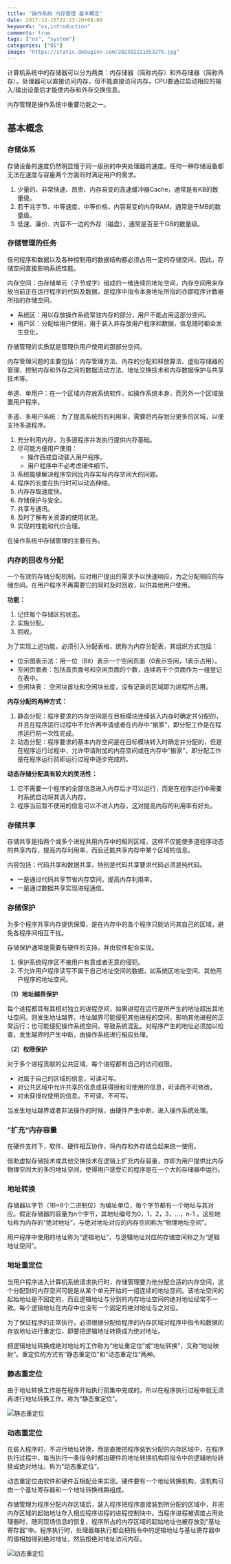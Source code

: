 ```yaml
---
title: "操作系统 内存管理 基本概念"
date: 2017-12-16T22:23:20+08:00
keywords: "os,introduction"
comments: true
tags: ["os", "system"]
categories: ["OS"]
image: "https://static.debuginn.com/202302221853276.jpg"
---
```


计算机系统中的存储器可以分为两类：内存储器（简称内存）和外存储器（简称外存）。处理器可以直接访问内存，但不能直接访问内存。CPU要通过启动相应的输入/输出设备后才能使内存和外存交换信息。

内存管理是操作系统中重要功能之一。

## 基本概念

### 存储体系

存储设备的速度仍然明显慢于同一级别的中央处理器的速度。任何一种存储设备都无法在速度与容量两个方面同时满足用户的需求。

1. 少量的、非常快速、昂贵、内存易变的高速缓冲器Cache，通常是有KB的数量级。 
2. 若干兆字节、中等速度、中等价格、内容易变的内存RAM，通常是千MB的数量级。 
3. 低速、廉价、内容不一边的外存（磁盘），通常是百至千GB的数量级。

### 存储管理的任务

任何程序和数据以及各种控制用的数据结构都必须占用一定的存储空间，因此，存储空间直接影响系统性能。

内存空间：由存储单元（子节或字）组成的一维连续的地址空间，内存空间用来存放当前正在运行程序的代码及数据，是程序中指令本身地址所指的亦即程序计数器所指的存储空间。

- 系统区：用以存放操作系统常驻内存的部分，用户不能占用这部分空间。
- 用户区：分配给用户使用，用于装入并存放用户程序和数据，信息随时都会发生变化，

存储管理的实质就是管理供用户使用的那部分空间。

内存管理问题的主要包括：内存管理方法、内存的分配和释放算法、虚拟存储器的管理、控制内存和外存之间的数据流动方法、地址交换技术和内存数据保护与共享技术等。

单道、单用户：在一个区域内存放系统软件，如操作系统本身，而另外一个区域放置用户程序。

多道、多用户系统：为了提高系统的的利用率，需要将内存划分更多的区域，以便支持多道程序。

1. 充分利用内存，为多道程序并发执行提供内存基础。 
2. 尽可能方便用户使用： 
   - 操作西戎自动装入用户程序。 
   - 用户程序中不必考虑硬件细节。          
3. 系统能够解决程序空间比内存实际内存空间大的问题。
4. 程序的长度在执行时可以动态伸缩。 
5. 内存存取速度快。 
6. 存储保护与安全。 
7. 共享与通讯。 
8. 及时了解有关资源的使用状况。 
9. 实现的性能和代价合理。 

在操作系统中存储管理的主要任务。

### 内存的回收与分配

一个有效的存储分配机制，应对用户提出的需求予以快速响应，为之分配相应的存储空间。在用户程序不再需要它的同时及时回收，以供其他用户使用。

**功能：**

1. 记住每个存储区的状态。 
2. 实施分配。 
3. 回收。

为了实现上述功能，必须引入分配表格，统称为内存分配表，其组织方式包括：

- 位示图表示法：用一位（Bit）表示一个空闲页面（0表示空闲，1表示占用）。 
- 空闲页面表：包括首页面号和空闲页面的个数，连续若干个页面作为一组登记在表中。 
- 空闲块表： 空闲块首址和空闲块长度，没有记录的区域即为进程所占用。

**内存分配的两种方式：**

1. 静态分配：程序要求的内存空间是在目标模块连续装入内存时确定并分配的，并且在程序运行过程中不允许再申请或者在内存中“搬家“，即分配工作是在程序运行前一次性完成。 
2. 动态分配：程序要求的基本内存空间是在目标模块转入时确定并分配的，但是在程序运行过程中，允许申请附加的内存空间或在内存中”搬家“，即分配工作是在程序运行前即运行过程中逐步完成的。

**动态存储分配具有较大的灵活性：**

1. 它不需要一个程序的全部信息进入内存后才可以运行，而是在程序运行中需要时系统自动将其调入内存。 
2. 程序当前暂不使用的信息可以不进入内存，这对提高内存的利用率有好处。

### 存储共享

存储共享是指两个或多个进程共用内存中的相同区域，这样不仅能使多道程序动态的共享内存，提高内存利用率，而且还能共享内存中某个区域的信息。

内容包括：代码共享和数据共享，特别是代码共享要求代码必须是纯代码。

- 一是通过代码共享节省内存空间，提高内存利用率。 
- 一是通过数据共享实现进程通信。

### 存储保护

为多个程序共享内存提供保障，是在内存中的各个程序只能访问其自己的区域，避免各程序间相互干扰。

存储保护通常是需要有硬件的支持，并由软件配合实现。

1. 保护系统程序区不被用户有意或者无意的侵犯。 
2. 不允许用户程序读写不属于自己地址空间的数据，如系统区地址空间、其他用户程序的地址空间。

**（1）地址越界保护**

每个进程都具有其相对独立的进程空间，如果进程在运行是所产生的地址超出其地址空间，则发生地址越界。地址越界可能侵犯其他进程的空间，影响其他进程的正常运行；也可能侵犯操作系统空间，导致系统混乱。对程序产生的地址必须加以检查，发生越界时产生中断，由操作系统进行相应处理。

**（2）权限保护**

对于多个进程贡献的公共区域，每个进程都有自己的访问权限。

- 对属于自己的区域的信息，可读可写。 
- 对公共区域中允许共享的信息或获得授权可使用的信息，可读而不可修改。 
- 对未获授权使用的信息。不可读、不可写。

当发生地址越界或者非法操作的时候，由硬件产生中断，进入操作系统处理。

### ”扩充“内存容量

在硬件支持下，软件、硬件相互协作，将内存和外存结合起来统一使用。

借助虚拟存储技术或其他交换技术在逻辑上扩充内存容量，亦即为用户提供比内存物理空间大的多的地址空间，使得用户感受它的程序是在一个大的存储器中运行。

### 地址转换

存储器以字节（1B=8个二进制位）为编址单位，每个字节都有一个地址与其对应。假定存储器的容量为n个字节，其地址编号为0，1，2，3，…，n-1 。这些地址称为内存的“绝对地址”，与绝对地址对应的内存空间称为“物理地址空间”。

用户程序中使用的地址称为“逻辑地址”，与逻辑地址对应的存储空间称之为“逻辑地址空间”。

### 地址重定位

当用户程序进入计算机系统请求执行时，存储管理要为他分配合适的内存空间，这个分配到的内存空间可能是从某个单元开始的一组连续的地址空间。该地址空间的起始地址是不固定的，而且逻辑地址与分到的内存地址空间的绝对地址经常不一致。每个逻辑地址在内存中也没有一个固定的绝对地址与之对应。

为了保证程序的正常执行，必须根据分配给程序的内存区域对程序中指令和数据的存放地址进行重定位，即要把逻辑地址转换成为绝对地址。

把逻辑地址转换成绝对地址的工作称为“地址重定位”或“地址转换”，又称“地址映射”。重定位的方式有“静态重定位”和“动态重定位”两种。

### 静态重定位

由于地址转换工作是在程序开始执行前集中完成的，所以在程序执行过程中就无须再进行地址转换工作。称为“静态重定位”。

![静态重定位](https://static.debuginn.com/202304132235363.png)

### 动态重定位

在装入程序时，不进行地址转换，而是直接把程序装到分配的内存区域中，在程序执行过程中，每当执行一条指令时都由硬件的地址转换机构将指令中的逻辑地址转换成绝对地址。称为“动态重定位”。

动态重定位由软件和硬件互相配合来实现。硬件要有一个地址转换机构，该机构可由一个基址寄存器和一个地址转换线路组成。

存储管理为程序分配内存区域后，装入程序把程序直接装到所分配的区域中，并把内存区域的起始地址存入相应程序进程的进程控制块中。当程序进程被调度占用处理器时，随同现场信息的恢复，程序所占的内存区域的起始地址也被存放到“基址寄存器”中。程序执行时，处理器每执行都会把指令中的逻辑地址与基址寄存器中的值相加得到绝对地址，然后按绝对地址访问内存。

![动态重定位](https://static.debuginn.com/202304132235250.png)